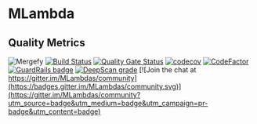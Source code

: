 # MLambda

## Quality Metrics

![Mergefy](https://img.shields.io/endpoint.svg?url=https://gh.mergify.io/badges/RoyGI/MLambda&amp;style=flat)
[![Build Status](https://travis-ci.com/RoyGI/MLambda.svg?branch=master)](https://travis-ci.com/RoyGI/MLambda)
[![Quality Gate Status](https://sonarcloud.io/api/project_badges/measure?project=RoyGI_MLambda&metric=alert_status)](https://sonarcloud.io/dashboard?id=RoyGI_MLambda)
[![codecov](https://codecov.io/gh/RoyGI/MLambda/branch/master/graph/badge.svg)](https://codecov.io/gh/RoyGI/MLambda)
[![CodeFactor](https://www.codefactor.io/repository/github/roygi/mlambda/badge)](https://www.codefactor.io/repository/github/roygi/mlambda)
[![GuardRails badge](https://badges.guardrails.io/RoyGI/MLambda.svg?token=92ebac5e2201973fdb72dab039abe5da63bc8427d4dda67f0b33e71a15c6f06f&provider=github)](https://dashboard.guardrails.io/default/gh/RoyGI/MLambda)
[![DeepScan grade](https://deepscan.io/api/teams/5205/projects/8339/branches/96761/badge/grade.svg)](https://deepscan.io/dashboard#view=project&tid=5205&pid=8339&bid=96761) [![Join the chat at https://gitter.im/MLambdas/community](https://badges.gitter.im/MLambdas/community.svg)](https://gitter.im/MLambdas/community?utm_source=badge&utm_medium=badge&utm_campaign=pr-badge&utm_content=badge)